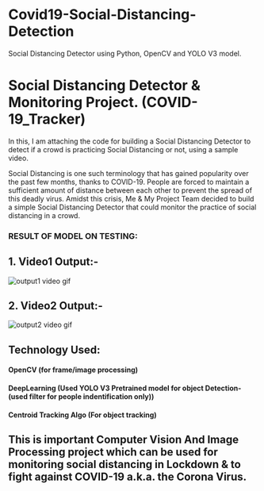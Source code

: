 # Covid19-Social-Distancing-Detection
Social Distancing Detector using Python, OpenCV and YOLO V3 model.

# Social Distancing Detector & Monitoring Project. (COVID-19_Tracker)
In this, I am attaching the code for building a Social Distancing Detector to detect if a crowd is practicing Social Distancing or not, using a sample video.

Social Distancing is one such terminology that has gained popularity over the past few months, thanks to COVID-19. People are forced to maintain a sufficient amount of distance between each other to prevent the spread of this deadly virus. Amidst this crisis, Me & My Project Team decided to build a simple Social Distancing Detector that could monitor the practice of social distancing in a crowd.

### RESULT OF MODEL ON TESTING:
## 1. Video1 Output:-

![output1 video gif](https://user-images.githubusercontent.com/56020385/116824466-0ca61b00-aba8-11eb-9366-3321ac21a6b9.gif)


## 2. Video2 Output:-

![output2 video gif](https://user-images.githubusercontent.com/56020385/116824487-26476280-aba8-11eb-8e59-ce2e7c0c0c28.gif)


## Technology Used:
#### OpenCV (for frame/image processing)
#### DeepLearning (Used YOLO V3 Pretrained model for object Detection-(used filter for people indentification only))
#### Centroid Tracking Algo (For object  tracking)

## This is important Computer Vision And Image Processing project which can be used for monitoring social distancing in Lockdown & to fight against COVID-19 a.k.a. the Corona Virus.

